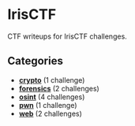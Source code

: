 # IrisCTF

CTF writeups for IrisCTF challenges.

## Categories

- **[crypto](./crypto/)**  (1 challenge)
- **[forensics](./forensics/)**  (2 challenges)
- **[osint](./osint/)**  (4 challenges)
- **[pwn](./pwn/)**  (1 challenge)
- **[web](./web/)**  (2 challenges)
